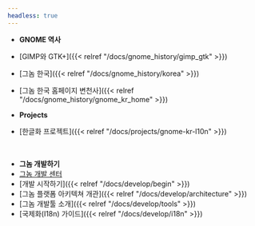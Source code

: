 ```yaml
---
headless: true
---
```

- **GNOME 역사**
- [GIMP와 GTK+]({{< relref "/docs/gnome_history/gimp_gtk" >}})
- [그놈 한국]({{< relref "/docs/gnome_history/korea" >}})
- [그놈 한국 홈페이지 변천사]({{< relref "/docs/gnome_history/gnome_kr_home" >}})

- **Projects**
- [한글화 프로젝트]({{< relref "/docs/projects/gnome-kr-l10n" >}})
<br />

- **그놈 개발하기**
- [그놈 개발 센터](https://developer.gnome.org/)
- [개발 시작하기]({{< relref "/docs/develop/begin" >}})
- [그놈 플랫폼 아키텍쳐 개관]({{< relref "/docs/develop/architecture" >}})
- [그놈 개발툴 소개]({{< relref "/docs/develop/tools" >}})
- [국제화(I18n) 가이드]({{< relref "/docs/develop/i18n" >}})


